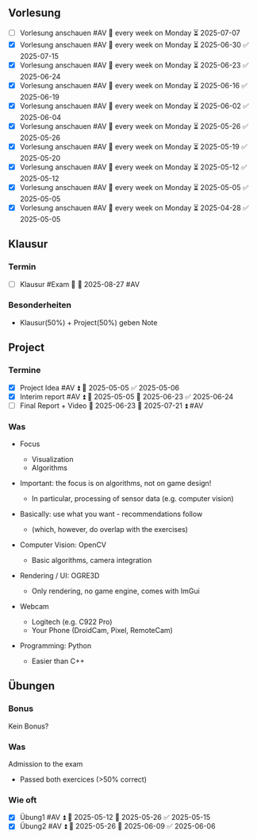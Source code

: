 ## Vorlesung
- [ ] Vorlesung anschauen #AV 🔁 every week on Monday ⏳ 2025-07-07
- [x] Vorlesung anschauen #AV 🔁 every week on Monday ⏳ 2025-06-30 ✅ 2025-07-15
- [x] Vorlesung anschauen #AV 🔁 every week on Monday ⏳ 2025-06-23 ✅ 2025-06-24
- [x] Vorlesung anschauen #AV 🔁 every week on Monday ⏳ 2025-06-16 ✅ 2025-06-19
- [x] Vorlesung anschauen #AV 🔁 every week on Monday ⏳ 2025-06-02 ✅ 2025-06-04
- [x] Vorlesung anschauen #AV 🔁 every week on Monday ⏳ 2025-05-26 ✅ 2025-05-26
- [x] Vorlesung anschauen #AV 🔁 every week on Monday ⏳ 2025-05-19 ✅ 2025-05-20
- [x] Vorlesung anschauen #AV 🔁 every week on Monday ⏳ 2025-05-12 ✅ 2025-05-12
- [x] Vorlesung anschauen #AV 🔁 every week on Monday ⏳ 2025-05-05 ✅ 2025-05-05
- [x] Vorlesung anschauen #AV 🔁 every week on Monday ⏳ 2025-04-28 ✅ 2025-05-05
## Klausur
### Termin
- [ ] Klausur #Exam 🔺 🛫 2025-08-27 #AV

### Besonderheiten
- Klausur(50%) + Project(50%) geben Note

## Project
### Termine
- [x] Project Idea #AV ⏫ 📅 2025-05-05 ✅ 2025-05-06
- [x] Interim report #AV ⏫ 🛫 2025-05-05 📅 2025-06-23 ✅ 2025-06-24
- [ ] Final Report + Video 🛫 2025-06-23 📅 2025-07-21 ⏫ #AV 
### Was
- Focus  
	- Visualization  
	- Algorithms  
- Important: the focus is on algorithms, not on game design!  
	- In particular, processing of sensor data (e.g. computer vision)

- Basically: use what you want - recommendations follow  
	- (which, however, do overlap with the exercises)  
- Computer Vision: OpenCV  
	- Basic algorithms, camera integration  
- Rendering / UI: OGRE3D  
	- Only rendering, no game engine, comes with ImGui  
- Webcam  
	- Logitech (e.g. C922 Pro)  
	- Your Phone (DroidCam, Pixel, RemoteCam)  
- Programming: Python  
	- Easier than C++

## Übungen
### Bonus
Kein Bonus?
### Was
Admission to the exam  
- Passed both exercices (>50% correct)
### Wie oft
- [x] Übung1 #AV ⏫ 🛫 2025-05-12 📅 2025-05-26 ✅ 2025-05-15
- [x] Übung2 #AV ⏫ 🛫 2025-05-26 📅 2025-06-09 ✅ 2025-06-06